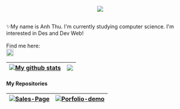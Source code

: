 <p align="center">
  <img src="https://readme-typing-svg.herokuapp.com?color=5FABEE&size=30&center=true&vCenter=true&width=500&height=50&lines=Hi,+Welcome+to+my+Page!">
</p>

<br />
✨My name is Anh Thu. I'm currently studying computer science. I'm interested in Des and Dev Web!
<br />
<!-- Biểu tượng  -->
<br />
Find me here:
<br />
<a href="https://www.linkedin.com/in/trịnh-thị-anh-thư">
  <img src="https://i.stack.imgur.com/gVE0j.png" alt="LinkedIn" width="20" height="20">
</a>

<br />



<!-- Thống kê GitHub -->
| <a href="https://github.com/thuttat/github-readme-stats"><img align="center" src="https://github-readme-stats.vercel.app/api?username=thuttat&show_icons=true&include_all_commits=true&cache_seconds=21600&hide=prs,issues,contribs&theme=holi&hide_border=true" alt="My github stats" /></a> | <a href="https://github.com/thuttat/github-readme-stats"><img align="center" src="https://github-readme-stats.vercel.app/api/top-langs/?username=thuttat&layout=compact&theme=holi&hide_border=true" /></a> |
| ------------- | ------------- |



<!-- Repo -->
#### My Repositories
| <a href="https://github.com/thuttat/Sales-Page"><img align="center" src="https://github-readme-stats.vercel.app/api/pin/?username=thuttat&repo=Sales-Page&theme=holi&hide_border=true" alt="Sales-Page" /></a> | <a href="https://github.com/thuttat/Porfolio-demo"><img align="center" src="https://github-readme-stats.vercel.app/api/pin/?username=thuttat&repo=Porfolio-demo&theme=holi&hide_border=true" alt="Porfolio-demo" /></a> |
| ------------------------------------------------------------ | ------------------------------------------------------------------------------ |

